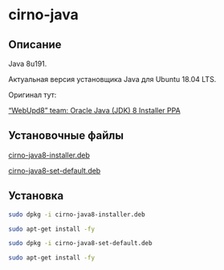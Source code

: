 # cirno-java

## Описание

Java 8u191.

Актуальная версия установщика Java для Ubuntu 18.04 LTS.

Оригинал тут:

[“WebUpd8” team: Oracle Java (JDK) 8 Installer PPA](https://launchpad.net/~webupd8team/+archive/ubuntu/java)

## Установочные файлы

[cirno-java8-installer.deb](https://github.com/cirnobaka99999/cirno-java/releases/download/8u191/cirno-java8-installer.deb)

[cirno-java8-set-default.deb](https://github.com/cirnobaka99999/cirno-java/releases/download/8u191/cirno-java8-set-default.deb)

## Установка

```bash
sudo dpkg -i cirno-java8-installer.deb

sudo apt-get install -fy

sudo dpkg -i cirno-java8-set-default.deb

sudo apt-get install -fy
```
